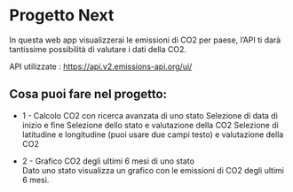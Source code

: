 # Progetto Next

In questa web app visualizzerai le emissioni di CO2 per paese, l’API ti darà tantissime possibilità di valutare i dati della CO2.

API utilizzate : https://api.v2.emissions-api.org/ui/

## Cosa puoi fare nel progetto:

- 1 - Calcolo CO2 con ricerca avanzata di uno stato
  Selezione di data di inizio e fine
  Selezione dello stato e valutazione della CO2
  Selezione di latitudine e longitudine (puoi usare due campi testo) e valutazione della CO2

- 2 - Grafico CO2 degli ultimi 6 mesi di uno stato  
  Dato uno stato visualizza un grafico con le emissioni di CO2 degli ultimi 6 mesi.

